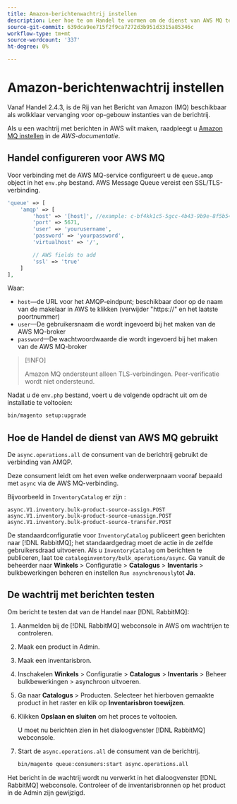 ```yaml
---
title: Amazon-berichtenwachtrij instellen
description: Leer hoe te om Handel te vormen om de dienst van AWS MQ te gebruiken.
source-git-commit: 639dca9ee715f2f9ca7272d3b951d3315a85346c
workflow-type: tm+mt
source-wordcount: '337'
ht-degree: 0%

---
```



# Amazon-berichtenwachtrij instellen

Vanaf Handel 2.4.3, is de Rij van het Bericht van Amazon (MQ) beschikbaar als wolkklaar vervanging voor op-gebouw instanties van de berichtrij.

Als u een wachtrij met berichten in AWS wilt maken, raadpleegt u [Amazon MQ instellen](https://docs.aws.amazon.com/amazon-mq/latest/developer-guide/amazon-mq-setting-up.html) in de _AWS-documentatie_.

## Handel configureren voor AWS MQ

Voor verbinding met de AWS MQ-service configureert u de `queue.amqp` object in het `env.php` bestand.
AWS Message Queue vereist een SSL/TLS-verbinding.

```php
'queue' => [
    'amqp' => [
        'host' => '[host]', //example: c-bf4kk1c5-5gcc-4b43-9b9e-8f5b54d234.mq.us-west-3.amazonaws.com
        'port' => 5671,
        'user' => 'yourusername',
        'password' => 'yourpassword',
        'virtualhost' => '/',

        // AWS fields to add
        'ssl' => 'true'
    ]
],
```

Waar:

- `host`—de URL voor het AMQP-eindpunt; beschikbaar door op de naam van de makelaar in AWS te klikken (verwijder &quot;https://&quot; en het laatste poortnummer)
- `user`—De gebruikersnaam die wordt ingevoerd bij het maken van de AWS MQ-broker
- `password`—De wachtwoordwaarde die wordt ingevoerd bij het maken van de AWS MQ-broker

>[!INFO]
>
>Amazon MQ ondersteunt alleen TLS-verbindingen. Peer-verificatie wordt niet ondersteund.

Nadat u de `env.php` bestand, voert u de volgende opdracht uit om de installatie te voltooien:

```bash
bin/magento setup:upgrade
```

## Hoe de Handel de dienst van AWS MQ gebruikt

De `async.operations.all` de consument van de berichtrij gebruikt de verbinding van AMQP.

Deze consument leidt om het even welke onderwerpnaam vooraf bepaald met `async` via de AWS MQ-verbinding.

Bijvoorbeeld in `InventoryCatalog` er zijn :

```text
async.V1.inventory.bulk-product-source-assign.POST
async.V1.inventory.bulk-product-source-unassign.POST
async.V1.inventory.bulk-product-source-transfer.POST
```

De standaardconfiguratie voor `InventoryCatalog` publiceert geen berichten naar [!DNL RabbitMQ]; het standaardgedrag moet de actie in de zelfde gebruikersdraad uitvoeren. Als u `InventoryCatalog` om berichten te publiceren, laat toe `cataloginventory/bulk_operations/async`. Ga vanuit de beheerder naar **Winkels** > Configuratie > **Catalogus** > **Inventaris** > bulkbewerkingen beheren en instellen  `Run asynchronously`tot **Ja**.

## De wachtrij met berichten testen

Om bericht te testen dat van de Handel naar [!DNL RabbitMQ]:

1. Aanmelden bij de [!DNL RabbitMQ] webconsole in AWS om wachtrijen te controleren.
1. Maak een product in Admin.
1. Maak een inventarisbron.
1. Inschakelen **Winkels** > Configuratie > **Catalogus** > **Inventaris** > Beheer bulkbewerkingen > asynchroon uitvoeren.
1. Ga naar **Catalogus** > Producten. Selecteer het hierboven gemaakte product in het raster en klik op **Inventarisbron toewijzen**.
1. Klikken **Opslaan en sluiten** om het proces te voltooien.

   U moet nu berichten zien in het dialoogvenster [!DNL RabbitMQ] webconsole.

1. Start de `async.operations.all` de consument van de berichtrij.

   ```bash
   bin/magento queue:consumers:start async.operations.all
   ```

Het bericht in de wachtrij wordt nu verwerkt in het dialoogvenster [!DNL RabbitMQ] webconsole.
Controleer of de inventarisbronnen op het product in de Admin zijn gewijzigd.
